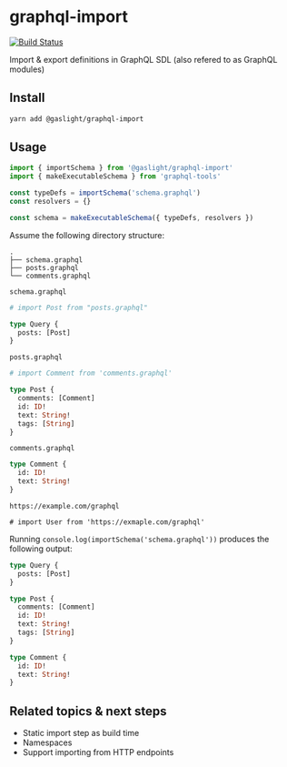 # graphql-import

[![Build Status](https://travis-ci.org/organic-scholar/gaslight.svg?branch=master)](https://travis-ci.org/organic-scholar/gaslight)


Import &amp; export definitions in GraphQL SDL (also refered to as GraphQL modules)

## Install

```sh
yarn add @gaslight/graphql-import
```

## Usage

```ts
import { importSchema } from '@gaslight/graphql-import'
import { makeExecutableSchema } from 'graphql-tools'

const typeDefs = importSchema('schema.graphql')
const resolvers = {}

const schema = makeExecutableSchema({ typeDefs, resolvers })
```

Assume the following directory structure:

```
.
├── schema.graphql
├── posts.graphql
└── comments.graphql
```

`schema.graphql`

```graphql
# import Post from "posts.graphql"

type Query {
  posts: [Post]
}
```

`posts.graphql`

```graphql
# import Comment from 'comments.graphql'

type Post {
  comments: [Comment]
  id: ID!
  text: String!
  tags: [String]
}
```

`comments.graphql`

```graphql
type Comment {
  id: ID!
  text: String!
}
```

`https://example.com/graphql`
```
# import User from 'https://exmaple.com/graphql'
```

Running `console.log(importSchema('schema.graphql'))` produces the following output:

```graphql
type Query {
  posts: [Post]
}

type Post {
  comments: [Comment]
  id: ID!
  text: String!
  tags: [String]
}

type Comment {
  id: ID!
  text: String!
}
```

## Related topics & next steps

- Static import step as build time
- Namespaces
- Support importing from HTTP endpoints